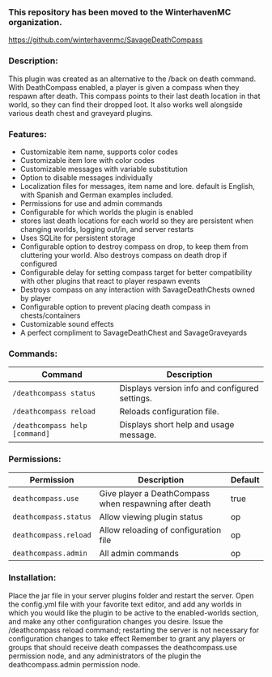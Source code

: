 ### This repository has been moved to the WinterhavenMC organization.

https://github.com/winterhavenmc/SavageDeathCompass

### Description:

This plugin was created as an alternative to the /back on death command. With DeathCompass enabled, a player is given a compass when they respawn after death. This compass points to their last death location in that world, so they can find their dropped loot. It also works well alongside various death chest and graveyard plugins.

### Features:

* Customizable item name, supports color codes
* Customizable item lore with color codes
* Customizable messages with variable substitution
* Option to disable messages individually
* Localization files for messages, item name and lore. default is English, with Spanish and German examples included.
* Permissions for use and admin commands
* Configurable for which worlds the plugin is enabled
* stores last death locations for each world so they are persistent when changing worlds, logging out/in, and server restarts
* Uses SQLite for persistent storage
* Configurable option to destroy compass on drop, to keep them from cluttering your world. Also destroys compass on death drop if configured
* Configurable delay for setting compass target for better compatibility with other plugins that react to player respawn events
* Destroys compass on any interaction with SavageDeathChests owned by player
* Configurable option to prevent placing death compass in chests/containers
* Customizable sound effects
* A perfect compliment to SavageDeathChest and SavageGraveyards

### Commands:

Command | Description
------- | -----------
`/deathcompass status` | Displays version info and configured settings.
`/deathcompass reload` | Reloads configuration file.
`/deathcompass help [command]` | Displays short help and usage message.

### Permissions:

Permission | Description | Default
---------- | ----------- | -------
`deathcompass.use` | Give player a DeathCompass when respawning after death | true
`deathcompass.status` | Allow viewing plugin status | op
`deathcompass.reload` | Allow reloading of configuration file	| op
`deathcompass.admin` | All admin commands | op

### Installation:

Place the jar file in your server plugins folder and restart the server.
Open the config.yml file with your favorite text editor, and add any worlds in which you would like the plugin to be active to the enabled-worlds section, and make any other configuration changes you desire.
Issue the /deathcompass reload command; restarting the server is not necessary for configuration changes to take effect
Remember to grant any players or groups that should receive death compasses the deathcompass.use permission node, and any administrators of the plugin the deathcompass.admin permission node.
